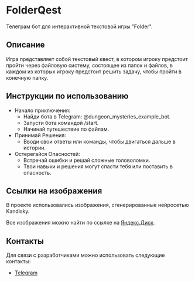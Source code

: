 # FolderQest

Телеграм бот для интерактивной текстовой игры "Folder".


## Описание

Игра представляет собой текстовый квест, 
в котором игроку предстоит пройти через файловую систему, 
состоящее из папок и файлов, в каждом из которых игроку предстоит решить задачу, 
чтобы пройти в конечную папку.

## Инструкции по использованию
- Начало приключения:
  - Найди бота в Telegram: @dungeon_mysteries_example_bot.
  - Запусти бота командой /start.
  - Начинай путешествие по файлам.
- Принимай Решения:
  - Вводи свои ответы или команды, чтобы двигаться дальше в истории.
- Остерегайся Опасностей:
  - Встречай ошибки и решай сложные головоломки. 
  - Твои навыки и решения могут спасти тебя или поставить в опасность.


## Ссылки на изображения
В проекте использовались изображения, сгенерированные нейросетью Kandisky.

Все изображения можно найти по ссылке на [Яндекс.Диск](https://disk.yandex.com/d/9S17-fmpeBDeXA).

## Контакты
Для связи с разработчиками можно использовать следующие контакты:

- [Telegram](https://t.me/stifild)
